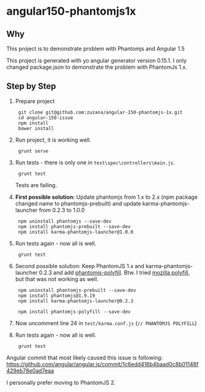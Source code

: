 # angular150-phantomjs1x

## Why

This project is to demonstrate problem with Phantomjs and Angular 1.5

This project is generated with yo angular generator version 0.15.1. I only changed package.json to demonstrate the problem with PhantomJs 1.x.

## Step by Step

1. Prepare project

        git clone git@github.com:zuzana/angular-150-phantomjs-1x.git
        cd angular-150-issue
        npm install
        bower install

1. Run project, it is working well.

        grunt serve

1. Run tests - there is only one in `test\spec\controllers\main.js`.

        grunt test

    Tests are failing.

1. **First possible solution:** Update phantomjs from 1.x to 2.x (npm package changed name to phantomjs-prebuilt) and update karma-phantomjs-launcher from 0.2.3 to 1.0.0

        npm uninstall phantomjs --save-dev
        npm install phantomjs-prebuilt --save-dev
        npm install karma-phantomjs-launcher@1.0.0

1. Run tests again - now all is well.

        grunt test

1. Second possible solution: Keep PhantomJS 1.x and karma-phantomjs-launcher 0.2.3 and add [phantomjs-polyfill](https://github.com/tom-james-watson/phantomjs-polyfill).
    Btw. I tried [mozilla polyfill](https://github.com/kdimatteo/bind-polyfill), but that was not working as well.

        npm uninstall phantomjs-prebuilt --save-dev
        npm install phantomjs@1.9.19
        npm install karma-phantomjs-launcher@0.2.3

        npm install phantomjs-polyfill --save-dev



1. Now uncomment line 24 in `test/karma.conf.js` (`// PHANTOMJS POLYFILL`)

1. Run tests again - now all is well.

        grunt test

Angular commit that most likely caused this issue is following: https://github.com/angular/angular.js/commit/1c6edd416b4baad0c8b01148f429eb78e0ad7eaa

I personally prefer moving to PhantomJS 2.
